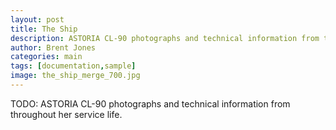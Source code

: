 ```yaml
---
layout: post
title: The Ship
description: ASTORIA CL-90 photographs and technical information from throughout her service life.
author: Brent Jones
categories: main
tags: [documentation,sample]
image: the_ship_merge_700.jpg
---
```


TODO: ASTORIA CL-90 photographs and technical information from throughout her service life.